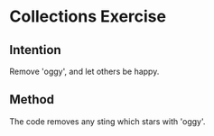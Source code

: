 # Collections Exercise

## Intention

Remove 'oggy', and let others be happy. 

## Method
The code removes any sting which stars with 'oggy'.
